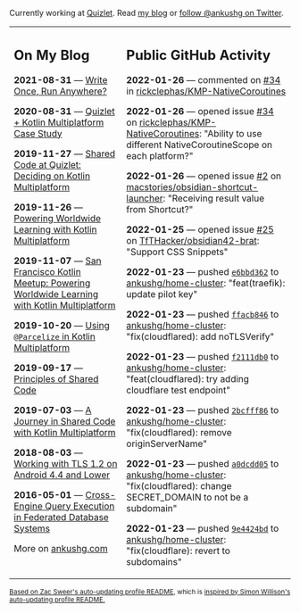 Currently working at [Quizlet](https://quizlet.com/). Read [my blog](https://ankushg.com/) or [follow @ankushg on Twitter](https://twitter.com/ankushg).

<table><tr><td valign="top" width="40%">

## On My Blog
<!-- blog starts -->
**2021-08-31** — [Write Once, Run Anywhere?](https://ankushg.com/posts/write-once-run-anywhere-increment/)

**2020-08-31** — [Quizlet + Kotlin Multiplatform Case Study](https://ankushg.com/posts/quizlet-kotlin-multiplatform-case-study/)

**2019-11-27** — [Shared Code at Quizlet: Deciding on Kotlin Multiplatform](https://ankushg.com/posts/shared-code-kotlin-multiplatform/)

**2019-11-26** — [Powering Worldwide Learning with Kotlin Multiplatform](https://ankushg.com/speaking/droidcon-sf-2019)

**2019-11-07** — [San Francisco Kotlin Meetup: Powering Worldwide Learning with Kotlin Multiplatform](https://ankushg.com/speaking/sf-kotlin-meetup-2019)

**2019-10-20** — [Using `@Parcelize` in Kotlin Multiplatform](https://ankushg.com/posts/multiplatform-parcelize/)

**2019-09-17** — [Principles of Shared Code](https://ankushg.com/speaking/denver-startup-week-2019)

**2019-07-03** — [A Journey in Shared Code with Kotlin Multiplatform](https://ankushg.com/speaking/droidcon-berlin-2019)

**2018-08-03** — [Working with TLS 1.2 on Android 4.4 and Lower](https://ankushg.com/posts/tls-1.2-on-android/)

**2016-05-01** — [Cross-Engine Query Execution in Federated Database Systems](https://ankushg.com/projects/thesis)
<!-- blog ends -->
More on [ankushg.com](https://ankushg.com/)
</td><td valign="top" width="60%">

## Public GitHub Activity
<!-- githubActivity starts -->
**2022-01-26** — commented on [#34](https://github.com/rickclephas/KMP-NativeCoroutines/issues/34#issuecomment-1022661704) in [rickclephas/KMP-NativeCoroutines](https://api.github.com/repos/rickclephas/KMP-NativeCoroutines)

**2022-01-26** — opened issue [#34](https://github.com/rickclephas/KMP-NativeCoroutines/issues/34) on [rickclephas/KMP-NativeCoroutines](https://api.github.com/repos/rickclephas/KMP-NativeCoroutines): "Ability to use different NativeCoroutineScope on each platform?"

**2022-01-26** — opened issue [#2](https://github.com/macstories/obsidian-shortcut-launcher/issues/2) on [macstories/obsidian-shortcut-launcher](https://api.github.com/repos/macstories/obsidian-shortcut-launcher): "Receiving result value from Shortcut?"

**2022-01-25** — opened issue [#25](https://github.com/TfTHacker/obsidian42-brat/issues/25) on [TfTHacker/obsidian42-brat](https://api.github.com/repos/TfTHacker/obsidian42-brat): "Support CSS Snippets"

**2022-01-23** — pushed [`e6bbd362`](https://github.com/ankushg/home-cluster/commit/e6bbd362896256fc4d6ac2d8e1fe2a31048273ad) to [ankushg/home-cluster](https://api.github.com/repos/ankushg/home-cluster): "feat(traefik): update pilot key"

**2022-01-23** — pushed [`ffacb846`](https://github.com/ankushg/home-cluster/commit/ffacb8463df62666f4d181e801108ff8b54c6186) to [ankushg/home-cluster](https://api.github.com/repos/ankushg/home-cluster): "fix(cloudflared): add noTLSVerify"

**2022-01-23** — pushed [`f2111db0`](https://github.com/ankushg/home-cluster/commit/f2111db0a69f5d332e914d8fe17c83660ba2b36b) to [ankushg/home-cluster](https://api.github.com/repos/ankushg/home-cluster): "feat(cloudflared): try adding cloudflare test endpoint"

**2022-01-23** — pushed [`2bcfff86`](https://github.com/ankushg/home-cluster/commit/2bcfff860e753683bea76866b0ca606fac0184f6) to [ankushg/home-cluster](https://api.github.com/repos/ankushg/home-cluster): "fix(cloudflared): remove originServerName"

**2022-01-23** — pushed [`a0dcdd05`](https://github.com/ankushg/home-cluster/commit/a0dcdd053293527cc49a7205f0648b2820840978) to [ankushg/home-cluster](https://api.github.com/repos/ankushg/home-cluster): "fix(cloudflared): change SECRET_DOMAIN to not be a subdomain"

**2022-01-23** — pushed [`9e4424bd`](https://github.com/ankushg/home-cluster/commit/9e4424bd8f46449fdcafebabbdec227ca48f79da) to [ankushg/home-cluster](https://api.github.com/repos/ankushg/home-cluster): "fix(cloudflare): revert to subdomains"
<!-- githubActivity ends -->
</td></tr></table>

<sub><a href="https://github.com/ZacSweers/ZacSweers">Based on Zac Sweer's auto-updating profile README</a>, which is <a href="https://simonwillison.net/2020/Jul/10/self-updating-profile-readme/">inspired by Simon Willison's auto-updating profile README.</a></sub>